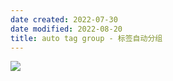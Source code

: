 ```yaml
---
date created: 2022-07-30
date modified: 2022-08-20
title: auto tag group - 标签自动分组
---
```


![](https://img2.oldwinter.top/Pasted%20image%2020220730175737.png)
